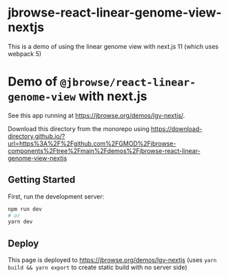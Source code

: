 # jbrowse-react-linear-genome-view-nextjs

This is a demo of using the linear genome view with next.js 11 (which uses
webpack 5)

# Demo of `@jbrowse/react-linear-genome-view` with next.js

See this app running at https://jbrowse.org/demos/lgv-nextjs/.

Download this directory from the monorepo using
https://download-directory.github.io/?url=https%3A%2F%2Fgithub.com%2FGMOD%2Fjbrowse-components%2Ftree%2Fmain%2Fdemos%2Fjbrowse-react-linear-genome-view-nextjs

## Getting Started

First, run the development server:

```bash
npm run dev
# or
yarn dev
```

## Deploy

This page is deployed to https://jbrowse.org/demos/lgv-nextjs (uses
`yarn build && yarn export` to create static build with no server side)
